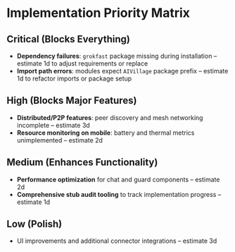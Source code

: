 # Implementation Priority Matrix

## Critical (Blocks Everything)
- **Dependency failures**: `grokfast` package missing during installation – estimate 1d to adjust requirements or replace
- **Import path errors**: modules expect `AIVillage` package prefix – estimate 1d to refactor imports or package setup

## High (Blocks Major Features)
- **Distributed/P2P features**: peer discovery and mesh networking incomplete – estimate 3d
- **Resource monitoring on mobile**: battery and thermal metrics unimplemented – estimate 2d

## Medium (Enhances Functionality)
- **Performance optimization** for chat and guard components – estimate 2d
- **Comprehensive stub audit tooling** to track implementation progress – estimate 1d

## Low (Polish)
- UI improvements and additional connector integrations – estimate 3d
